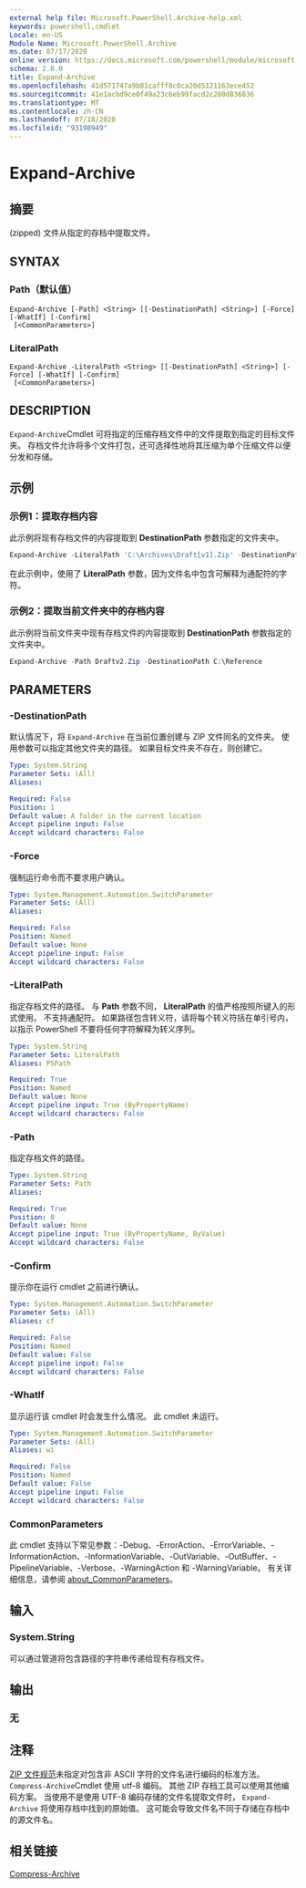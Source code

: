 ```yaml
---
external help file: Microsoft.PowerShell.Archive-help.xml
keywords: powershell,cmdlet
Locale: en-US
Module Name: Microsoft.PowerShell.Archive
ms.date: 07/17/2020
online version: https://docs.microsoft.com/powershell/module/microsoft.powershell.archive/expand-archive?view=powershell-5.1&WT.mc_id=ps-gethelp
schema: 2.0.0
title: Expand-Archive
ms.openlocfilehash: 41d571747a9b81cafff8c0ca20d5121163ece452
ms.sourcegitcommit: 41e1acbd9ce0f49a23c6eb99facd2c280d836836
ms.translationtype: MT
ms.contentlocale: zh-CN
ms.lasthandoff: 07/18/2020
ms.locfileid: "93198949"
---
```

# Expand-Archive

## 摘要
 (zipped) 文件从指定的存档中提取文件。

## SYNTAX

### Path（默认值）

```
Expand-Archive [-Path] <String> [[-DestinationPath] <String>] [-Force] [-WhatIf] [-Confirm]
 [<CommonParameters>]
```

### LiteralPath

```
Expand-Archive -LiteralPath <String> [[-DestinationPath] <String>] [-Force] [-WhatIf] [-Confirm]
 [<CommonParameters>]
```

## DESCRIPTION

`Expand-Archive`Cmdlet 可将指定的压缩存档文件中的文件提取到指定的目标文件夹。 存档文件允许将多个文件打包，还可选择性地将其压缩为单个压缩文件以便分发和存储。

## 示例

### 示例1：提取存档内容

此示例将现有存档文件的内容提取到 **DestinationPath** 参数指定的文件夹中。

```powershell
Expand-Archive -LiteralPath 'C:\Archives\Draft[v1].Zip' -DestinationPath C:\Reference
```

在此示例中，使用了 **LiteralPath** 参数，因为文件名中包含可解释为通配符的字符。

### 示例2：提取当前文件夹中的存档内容

此示例将当前文件夹中现有存档文件的内容提取到 **DestinationPath** 参数指定的文件夹中。

```powershell
Expand-Archive -Path Draftv2.Zip -DestinationPath C:\Reference
```

## PARAMETERS

### -DestinationPath

默认情况下，将 `Expand-Archive` 在当前位置创建与 ZIP 文件同名的文件夹。 使用参数可以指定其他文件夹的路径。 如果目标文件夹不存在，则创建它。

```yaml
Type: System.String
Parameter Sets: (All)
Aliases:

Required: False
Position: 1
Default value: A folder in the current location
Accept pipeline input: False
Accept wildcard characters: False
```

### -Force

强制运行命令而不要求用户确认。

```yaml
Type: System.Management.Automation.SwitchParameter
Parameter Sets: (All)
Aliases:

Required: False
Position: Named
Default value: None
Accept pipeline input: False
Accept wildcard characters: False
```

### -LiteralPath

指定存档文件的路径。 与 **Path** 参数不同， **LiteralPath** 的值严格按照所键入的形式使用。 不支持通配符。 如果路径包含转义符，请将每个转义符括在单引号内，以指示 PowerShell 不要将任何字符解释为转义序列。

```yaml
Type: System.String
Parameter Sets: LiteralPath
Aliases: PSPath

Required: True
Position: Named
Default value: None
Accept pipeline input: True (ByPropertyName)
Accept wildcard characters: False
```

### -Path

指定存档文件的路径。

```yaml
Type: System.String
Parameter Sets: Path
Aliases:

Required: True
Position: 0
Default value: None
Accept pipeline input: True (ByPropertyName, ByValue)
Accept wildcard characters: False
```

### -Confirm

提示你在运行 cmdlet 之前进行确认。

```yaml
Type: System.Management.Automation.SwitchParameter
Parameter Sets: (All)
Aliases: cf

Required: False
Position: Named
Default value: False
Accept pipeline input: False
Accept wildcard characters: False
```

### -WhatIf

显示运行该 cmdlet 时会发生什么情况。 此 cmdlet 未运行。

```yaml
Type: System.Management.Automation.SwitchParameter
Parameter Sets: (All)
Aliases: wi

Required: False
Position: Named
Default value: False
Accept pipeline input: False
Accept wildcard characters: False
```

### CommonParameters
此 cmdlet 支持以下常见参数：-Debug、-ErrorAction、-ErrorVariable、-InformationAction、-InformationVariable、-OutVariable、-OutBuffer、-PipelineVariable、-Verbose、-WarningAction 和 -WarningVariable。 有关详细信息，请参阅 [about_CommonParameters](https://go.microsoft.com/fwlink/?LinkID=113216)。

## 输入

### System.String

可以通过管道将包含路径的字符串传递给现有存档文件。

## 输出

### 无

## 注释

[ZIP 文件规范](https://pkware.cachefly.net/webdocs/casestudies/APPNOTE.TXT)未指定对包含非 ASCII 字符的文件名进行编码的标准方法。 `Compress-Archive`Cmdlet 使用 utf-8 编码。 其他 ZIP 存档工具可以使用其他编码方案。 当使用不是使用 UTF-8 编码存储的文件名提取文件时， `Expand-Archive` 将使用存档中找到的原始值。 这可能会导致文件名不同于存储在存档中的源文件名。

## 相关链接

[Compress-Archive](compress-archive.md)
